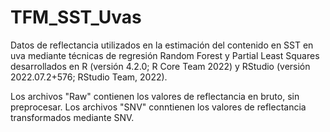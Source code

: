 # TFM_SST_Uvas
Datos de reflectancia utilizados en la estimación del contenido en SST en uva mediante técnicas de regresión Random Forest y Partial Least Squares desarrollados en R (versión 4.2.0; R Core Team 2022) y RStudio (versión 2022.07.2+576; RStudio Team, 2022).

Los archivos "Raw" contienen los valores de reflectancia en bruto, sin preprocesar.
Los archivos "SNV" conntienen los valores de reflectancia transformados mediante SNV.

